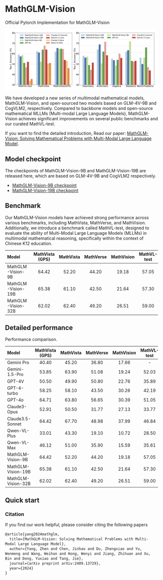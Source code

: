 # MathGLM-Vision
Official Pytorch Implementation for MathGLM-Vision


![](resources/perf.png)

We have developed a new series of multimodal mathematical models, MathGLM-Vision, and open-sourced two models based on GLM-4V-9B and CogVLM2, respectively. Compared to backbone models and open-source mathematical MLLMs (Multi-modal Large Language Models), MathGLM-Vision achieves significant improvements on several public benchmarks and our curated MathVL-test. 


If you want to find the detailed introduction, Read our paper: [MathGLM-Vision: Solving Mathematical Problems with Multi-Modal Large Language Model](https://arxiv.org/pdf/2409.13729).

## Model checkpoint
The checkpoints of MathGLM-Vision-9B and MathGLM-Vision-19B are released here, which are based on GLM-4V-9B and CogVLM2 respectively.

- [MathGLM-Vision-9B checkpoint](https://huggingface.co/THUDM/MathGLM-Vision)
- [MathGLM-Vision-19B checkpoint](https://huggingface.co/THUDM/MathGLM-Vision-19B)


## Benchmark 

Our MathGLM-Vision models have achieved strong performance across various benchmarks, including MathVista, MathVerse, and MathVision. Additionally, we introduce a benchmark called MathVL-test, designed to evaluate the ability of Multi-Modal Large Language Models (MLLMs) in multimodal mathematical reasoning, specifically within the context of Chinese K12 education.

| Model               | MathVista (GPS) | MathVista | MathVerse | MathVision | MathVL-test|
|:--------------------|:----------:|:--------:|:------:|:----:|:----:|
| MathGLM-Vision-9B   |    64.42   |   52.20  |  44.20 | 19.18| 57.05 |
| MathGLM-Vision-19B  |    65.38   |   61.10  |  42.50 | 21.64| 57.30 |
| MathGLM-Vision-32B  |    62.02   |   62.40  |  49.20 | 26.51| 59.00 |


## Detailed performance
Performance comparison.

| Model               | MathVista (GPS) | MathVista | MathVerse | MathVision | MathVL-test|
|:--------------------|:----------:|:--------:|:------:|:----:|:----:|
| Gemini Pro   |    40.40  |   45.20  |  36.80 | 17.66| - |
| Gemini-1.5-Pro   |   53.85   |  63.90  |  51.08 | 19.24| 52.03 |
| GPT-4V   |    50.50  |   49.90  |  50.80 | 22.76| 35.89 |
| GPT-4-turbo   |    58.25   |   58.10  |  43.50 | 30.26 |  42.19 |
| GPT-4o   |    64.71   |   63.80  |  56.65 | 30.39| 51.05 |
| Claude3-Opus   |    52.91   |   50.50  |  31.77 | 27.13| 33.77 |
| Claude3.5-Sonnet    |    64.42   |   67.70  |  48.98 | 37.99| 46.84 |
| Qwen-VL-Plus   |33.01   |  43.30  |  19.10 | 10.72 | 28.50 |
| Qwen-VL-Max   |    46.12   |   51.00  |  35.90 | 15.59| 35.61 |
| MathGLM-Vision-9B   |    64.42   |   52.20  |  44.20 | 19.18| 57.05 |
| MathGLM-Vision-19B  |    65.38   |   61.10  |  42.50 | 21.64| 57.30 |
| MathGLM-Vision-32B  |    62.02   |   62.40  |  49.20 | 26.51| 59.00 |



## Quick start



### Citation

If you find our work helpful, please consider citing the following papers

```
@article{yang2024mathglm,
  title={MathGLM-Vision: Solving Mathematical Problems with Multi-Modal Large Language Model},
  author={Yang, Zhen and Chen, Jinhao and Du, Zhengxiao and Yu, Wenmeng and Wang, Weihan and Hong, Wenyi and Jiang, Zhihuan and Xu, Bin and Dong, Yuxiao and Tang, Jie},
  journal={arXiv preprint arXiv:2409.13729},
  year={2024}
}
```
